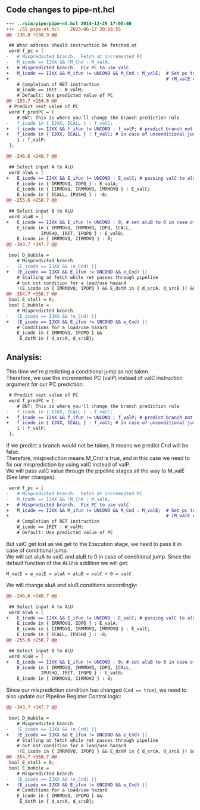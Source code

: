 ## Code changes to pipe-nt.hcl

```diff
--- ../sim/pipe/pipe-nt.hcl	2014-12-29 17:08:40
+++ ./55.pipe-nt.hcl	2023-06-17 20:28:55
@@ -138,8 +138,9 @@

 ## What address should instruction be fetched at
 word f_pc = [
-	# Mispredicted branch.  Fetch at incremented PC
-	M_icode == IJXX && !M_Cnd : M_valA;
+	# Mispredicted branch.  Fix PC to use valC
+	M_icode == IJXX && M_ifun != UNCOND && M_Cnd : M_valE;	# Set pc to valC in case of a conditional jump that turned up to have true condition
+														   	# (M_valE contains the value of valC from the decode stage)
 	# Completion of RET instruction
 	W_icode == IRET : W_valM;
 	# Default: Use predicted value of PC
@@ -183,7 +184,8 @@
 # Predict next value of PC
 word f_predPC = [
 	# BNT: This is where you'll change the branch prediction rule
-	f_icode in { IJXX, ICALL } : f_valC;
+	f_icode == IJXX && f_ifun != UNCOND : f_valP; # predict branch not taken in case of a conditional jump (use incremented PC)
+	f_icode in { IJXX, ICALL } : f_valC; # in case of unconditional jump or function call, use valC
 	1 : f_valP;
 ];

@@ -246,6 +248,7 @@

 ## Select input A to ALU
 word aluA = [
+	E_icode == IJXX && E_ifun != UNCOND : E_valC; # passing valC to aluA in case of a conditional jump
 	E_icode in { IRRMOVQ, IOPQ } : E_valA;
 	E_icode in { IIRMOVQ, IRMMOVQ, IMRMOVQ } : E_valC;
 	E_icode in { ICALL, IPUSHQ } : -8;
@@ -255,6 +258,7 @@

 ## Select input B to ALU
 word aluB = [
+	E_icode == IJXX && E_ifun != UNCOND : 0; # set aluB to 0 in case of a conditional-jump
 	E_icode in { IRMMOVQ, IMRMOVQ, IOPQ, ICALL,
 		     IPUSHQ, IRET, IPOPQ } : E_valB;
 	E_icode in { IRRMOVQ, IIRMOVQ } : 0;
@@ -343,7 +347,7 @@

 bool D_bubble =
 	# Mispredicted branch
-	(E_icode == IJXX && !e_Cnd) ||
+	(E_icode == IJXX && E_ifun != UNCOND && e_Cnd) ||
 	# Stalling at fetch while ret passes through pipeline
 	# but not condition for a load/use hazard
 	!(E_icode in { IMRMOVQ, IPOPQ } && E_dstM in { d_srcA, d_srcB }) &&
@@ -354,7 +358,7 @@
 bool E_stall = 0;
 bool E_bubble =
 	# Mispredicted branch
-	(E_icode == IJXX && !e_Cnd) ||
+	(E_icode == IJXX && E_ifun != UNCOND && e_Cnd) ||
 	# Conditions for a load/use hazard
 	E_icode in { IMRMOVQ, IPOPQ } &&
 	 E_dstM in { d_srcA, d_srcB};
```

## Analysis:
This time we're predicting a conditional jump as not taken.<br>
Therefore, we use the incremented PC (valP) instead of valC instruction argument for our PC prediction:
```diff
 # Predict next value of PC
 word f_predPC = [
 	# BNT: This is where you'll change the branch prediction rule
-	f_icode in { IJXX, ICALL } : f_valC;
+	f_icode == IJXX && f_ifun != UNCOND : f_valP; # predict branch not taken in case of a conditional jump (use incremented PC)
+	f_icode in { IJXX, ICALL } : f_valC; # in case of unconditional jump or function call, use valC
 	1 : f_valP;
 ];
```

If we predict a branch would not be taken, it means we predict Cnd will be false.<br>
Therefore, misprediction means M_Cnd is true, and in this case we need to fix our misprediction by using valC instead of valP.<br>
We will pass valC value through the pipeline stages all the way to M_valE (See later changes).<br>
```diff
 word f_pc = [
-	# Mispredicted branch.  Fetch at incremented PC
-	M_icode == IJXX && !M_Cnd : M_valA;
+	# Mispredicted branch.  Fix PC to use valC
+	M_icode == IJXX && M_ifun != UNCOND && M_Cnd : M_valE;	# Set pc to valC in case of a conditional jump that turned up to have true condition
+														   	# (M_valE contains the value of valC from the decode stage)
 	# Completion of RET instruction
 	W_icode == IRET : W_valM;
 	# Default: Use predicted value of PC
```
But valC get lost as we get to the Execution stage, we need to pass it in case of conditional jump.<br>
We will set aluA to valC and aluB to 0 in case of conditional jump. Since the default function of the ALU is addition we will get:<br>
```
M_valE = e_valE = aluA + aluB = valC + 0 = valC
```
We will change aluA and aluB conditions accordingly:
```diff
@@ -246,6 +248,7 @@

 ## Select input A to ALU
 word aluA = [
+	E_icode == IJXX && E_ifun != UNCOND : E_valC; # passing valC to aluA in case of a conditional jump
 	E_icode in { IRRMOVQ, IOPQ } : E_valA;
 	E_icode in { IIRMOVQ, IRMMOVQ, IMRMOVQ } : E_valC;
 	E_icode in { ICALL, IPUSHQ } : -8;
@@ -255,6 +258,7 @@

 ## Select input B to ALU
 word aluB = [
+	E_icode == IJXX && E_ifun != UNCOND : 0; # set aluB to 0 in case of a conditional-jump
 	E_icode in { IRMMOVQ, IMRMOVQ, IOPQ, ICALL,
 		     IPUSHQ, IRET, IPOPQ } : E_valB;
 	E_icode in { IRRMOVQ, IIRMOVQ } : 0;
```

Since our misprediction condition has changed (`Cnd == true`), we need to also update our Pipeline Register Control logic:
```diff
@@ -343,7 +347,7 @@

 bool D_bubble =
 	# Mispredicted branch
-	(E_icode == IJXX && !e_Cnd) ||
+	(E_icode == IJXX && E_ifun != UNCOND && e_Cnd) ||
 	# Stalling at fetch while ret passes through pipeline
 	# but not condition for a load/use hazard
 	!(E_icode in { IMRMOVQ, IPOPQ } && E_dstM in { d_srcA, d_srcB }) &&
@@ -354,7 +358,7 @@
 bool E_stall = 0;
 bool E_bubble =
 	# Mispredicted branch
-	(E_icode == IJXX && !e_Cnd) ||
+	(E_icode == IJXX && E_ifun != UNCOND && e_Cnd) ||
 	# Conditions for a load/use hazard
 	E_icode in { IMRMOVQ, IPOPQ } &&
 	 E_dstM in { d_srcA, d_srcB};
```


